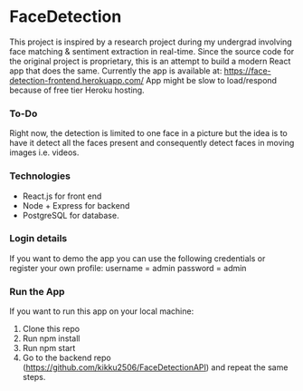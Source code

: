 # FaceDetection

This project is inspired by a research project during my undergrad involving face matching & sentiment extraction in real-time. Since the source code for the original project is proprietary, this is an attempt to build a modern React app that does the same. 
Currently the app is available at: https://face-detection-frontend.herokuapp.com/
App might be slow to load/respond because of free tier Heroku hosting.

### To-Do

Right now, the detection is limited to one face in a picture but the idea is to have it detect all the faces present and consequently detect faces in moving images i.e. videos.

### Technologies

* React.js for front end
* Node + Express for backend
* PostgreSQL for database.

### Login details

If you want to demo the app you can use the following credentials or register your own profile:
username = admin
password = admin

### Run the App

If you want to run this app on your local machine:

1. Clone this repo
2. Run npm install
3. Run npm start
4. Go to the backend repo (https://github.com/kikku2506/FaceDetectionAPI) and repeat the same steps.



